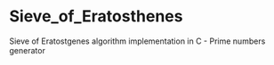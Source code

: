 Sieve_of_Eratosthenes
=====================

Sieve of Eratostgenes algorithm implementation in C - Prime numbers generator 
